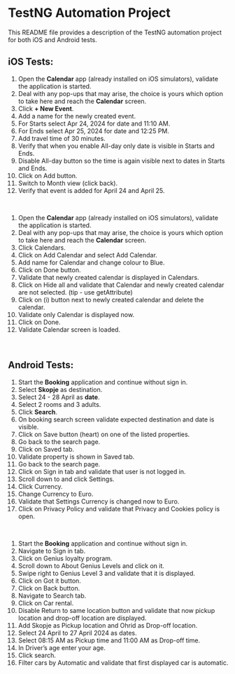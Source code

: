 # TestNG Automation Project

This README file provides a description of the TestNG automation project for both iOS and Android tests.

## iOS Tests:
1. Open the **Calendar** app (already installed on iOS simulators), validate the application is started.
2. Deal with any pop-ups that may arise, the choice is yours which option to take here and reach the **Calendar** screen.
3. Click **+ New Event**.
4. Add a name for the newly created event.
5. For Starts select Apr 24, 2024 for date and 11:10 AM.
6. For Ends select Apr 25, 2024 for date and 12:25 PM.
7. Add travel time of 30 minutes.
8. Verify that when you enable All-day only date is visible in Starts and Ends.
9. Disable All-day button so the time is again visible next to dates in Starts and Ends.
10. Click on Add button.
11. Switch to Month view (click back).
12. Verify that event is added for April 24 and April 25.

<br>
   
1. Open the **Calendar** app (already installed on iOS simulators), validate the application is started.
2. Deal with any pop-ups that may arise, the choice is yours which option to take here and reach the **Calendar** screen.
3. Click Calendars.
4. Click on Add Calendar and select Add Calendar.
5. Add name for Calendar and change colour to Blue.
6. Click on Done button.
7. Validate that newly created calendar is displayed in Calendars.
8. Click on Hide all and validate that Calendar and newly created calendar are not selected. (tip - use getAttribute)
9. Click on (i) button next to newly created calendar and delete the calendar.
10. Validate only Calendar is displayed now.
11. Click on Done.
12. Validate Calendar screen is loaded.

<br>

## Android Tests:
1. Start the **Booking** application and continue without sign in.
2. Select **Skopje** as destination.
3. Select 24 - 28 April as **date**.
4. Select 2 rooms and 3 adults.
5. Click **Search**.
6. On booking search screen validate expected destination and date is visible.
7. Click on Save button (heart) on one of the listed properties.
8. Go back to the search page.
9. Click on Saved tab.
10. Validate property is shown in Saved tab.
11. Go back to the search page.
12. Click on Sign in tab and validate that user is not logged in.
13. Scroll down to and click Settings.
14. Click Currency.
15. Change Currency to Euro.
16. Validate that Settings Currency is changed now to Euro.
17. Click on Privacy Policy and validate that Privacy and Cookies policy is open.

<br>

1. Start the **Booking** application and continue without sign in.
2. Navigate to Sign in tab.
3. Click on Genius loyalty program.
4. Scroll down to About Genius Levels and click on it.
5. Swipe right to Genius Level 3 and validate that it is displayed.
6. Click on Got it button.
7. Click on Back button.
8. Navigate to Search tab.
9. Click on Car rental.
10. Disable Return to same location button and validate that now pickup location and drop-off location are displayed.
11. Add Skopje as Pickup location and Ohrid as Drop-off location.
12. Select 24 April to 27 April 2024 as dates.
13. Select 08:15 AM as Pickup time and 11:00 AM as Drop-off time.
14. In Driver’s age enter your age. 
15. Click search.
16. Filter cars by Automatic and validate that first displayed car is automatic.
